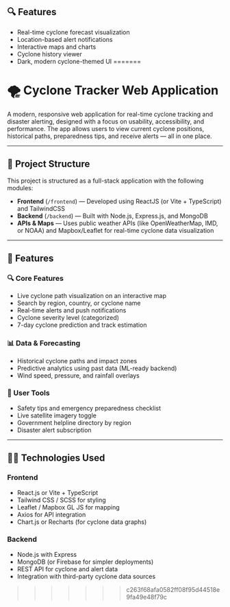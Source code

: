 

## 🔍 Features

- Real-time cyclone forecast visualization
- Location-based alert notifications
- Interactive maps and charts
- Cyclone history viewer
- Dark, modern cyclone-themed UI
=======
# 🌪️ Cyclone Tracker Web Application

A modern, responsive web application for real-time cyclone tracking and disaster alerting, designed with a focus on usability, accessibility, and performance. The app allows users to view current cyclone positions, historical paths, preparedness tips, and receive alerts — all in one place.

---

## 📁 Project Structure

This project is structured as a full-stack application with the following modules:

- **Frontend** (`/frontend`) — Developed using ReactJS (or Vite + TypeScript) and TailwindCSS
- **Backend** (`/backend`) — Built with Node.js, Express.js, and MongoDB
- **APIs & Maps** — Uses public weather APIs (like OpenWeatherMap, IMD, or NOAA) and Mapbox/Leaflet for real-time cyclone data visualization

---

## 🚀 Features

### 🔍 Core Features
- Live cyclone path visualization on an interactive map
- Search by region, country, or cyclone name
- Real-time alerts and push notifications
- Cyclone severity level (categorized)
- 7-day cyclone prediction and track estimation

### 📊 Data & Forecasting
- Historical cyclone paths and impact zones
- Predictive analytics using past data (ML-ready backend)
- Wind speed, pressure, and rainfall overlays

### 🧭 User Tools
- Safety tips and emergency preparedness checklist
- Live satellite imagery toggle
- Government helpline directory by region
- Disaster alert subscription


---

## 🧑‍💻 Technologies Used

### Frontend
- React.js or Vite + TypeScript
- Tailwind CSS / SCSS for styling
- Leaflet / Mapbox GL JS for mapping
- Axios for API integration
- Chart.js or Recharts (for cyclone data graphs)

### Backend
- Node.js with Express
- MongoDB (or Firebase for simpler deployments)
- REST API for cyclone and alert data
- Integration with third-party cyclone data sources
>>>>>>> c263f68afa0582ff08f95d44518e9fa49e48f79c
